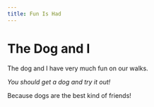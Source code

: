 ```yaml
---
title: Fun Is Had
---
```


The Dog and I
=============

The dog and I have very much fun on our walks.

_You should get a dog and try it out!_

Because dogs are the best kind of friends!